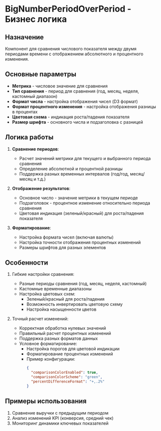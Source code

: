# BigNumberPeriodOverPeriod - Бизнес логика

## Назначение
Компонент для сравнения числового показателя между двумя периодами времени с отображением абсолютного и процентного изменения.

## Основные параметры
- **Метрика** - числовое значение для сравнения
- **Тип сравнения** - период для сравнения (год, месяц, неделя, кастомный диапазон)
- **Формат числа** - настройка отображения чисел (D3 формат)
- **Формат процентного изменения** - настройка отображения разницы в процентах
- **Цветовая схема** - индикация роста/падения показателя
- **Размер шрифта** - основного числа и подзаголовка с разницей

## Логика работы
1. **Сравнение периодов**:
   - Расчет значений метрики для текущего и выбранного периода сравнения
   - Определение абсолютной и процентной разницы
   - Поддержка разных временных интервалов (год/год, месяц/месяц и т.д.)

2. **Отображение результатов**:
   - Основное число - значение метрики в текущем периоде
   - Подзаголовок - процентное изменение относительно периода сравнения
   - Цветовая индикация (зеленый/красный) для роста/падения показателя

3. **Форматирование**:
   - Настройка формата чисел (включая валюты)
   - Настройка точности отображения процентных изменений
   - Размеры шрифтов для разных элементов

## Особенности
1. Гибкие настройки сравнения:
   - Разные периоды сравнения (год, месяц, неделя, кастомный)
   - Кастомные временные диапазоны
   - Настройка цветовых схем:
     * Зеленый/красный для роста/падения
     * Возможность инвертировать цветовую схему
     * Настройка насыщенности цветов

2. Точный расчет изменений:
   - Корректная обработка нулевых значений
   - Правильный расчет процентных изменений
   - Поддержка разных форматов данных
   - Условное форматирование:
     * Настройка порогов для цветовой индикации
     * Форматирование процентных изменений
     * Пример конфигурации:
       ```json
       {
         "comparisonColorEnabled": true,
         "comparisonColorScheme": "green",
         "percentDifferenceFormat": "+,.2%"
       }
       ```

## Примеры использования
1. Сравнение выручки с предыдущим периодом
2. Анализ изменений KPI (конверсия, средний чек)
3. Мониторинг динамики ключевых показателей
